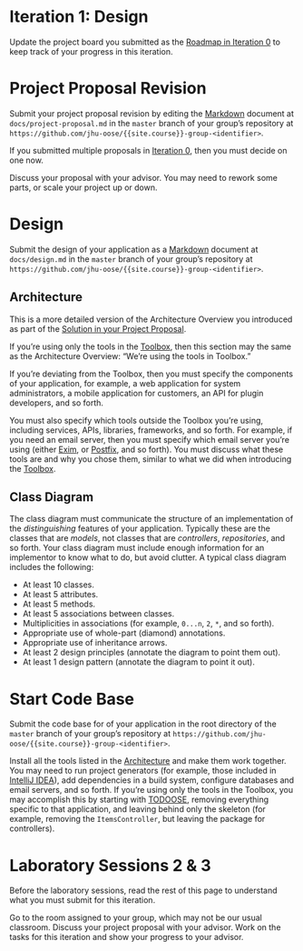 # Iteration 1: Design

Update the project board you submitted as the [Roadmap in Iteration 0](/iterations/0#roadmap) to keep track of your progress in this iteration.

# Project Proposal Revision

Submit your project proposal revision by editing the [Markdown](/toolbox/#authoring-language-markdown) document at `docs/project-proposal.md` in the `master` branch of your group’s repository at `https://github.com/jhu-oose/{{site.course}}-group-<identifier>`.

If you submitted multiple proposals in [Iteration 0](/iterations/0), then you must decide on one now.

Discuss your proposal with your advisor. You may need to rework some parts, or scale your project up or down.

# Design

Submit the design of your application as a [Markdown](/toolbox/#authoring-language-markdown) document at `docs/design.md` in the `master` branch of your group’s repository at `https://github.com/jhu-oose/{{site.course}}-group-<identifier>`.

## Architecture

This is a more detailed version of the Architecture Overview you introduced as part of the [Solution in your Project Proposal](/iterations/0#solution).

If you’re using only the tools in the [Toolbox](/toolbox), then this section may the same as the Architecture Overview: “We’re using the tools in Toolbox.”

If you’re deviating from the Toolbox, then you must specify the components of your application, for example, a web application for system administrators, a mobile application for customers, an API for plugin developers, and so forth.

You must also specify which tools outside the Toolbox you’re using, including services, APIs, libraries, frameworks, and so forth. For example, if you need an email server, then you must specify which email server you’re using (either [Exim](https://www.exim.org), or [Postfix](http://www.postfix.org), and so forth). You must discuss what these tools are and why you chose them, similar to what we did when introducing the [Toolbox](/toolbox).

## Class Diagram

The class diagram must communicate the structure of an implementation of the _distinguishing_ features of your application. Typically these are the classes that are _models_, not classes that are _controllers_, _repositories_, and so forth. Your class diagram must include enough information for an implementor to know what to do, but avoid clutter. A typical class diagram includes the following:

- At least 10 classes.
- At least 5 attributes.
- At least 5 methods.
- At least 5 associations between classes.
- Multiplicities in associations (for example, `0...n`, `2`, `*`, and so forth).
- Appropriate use of whole-part (diamond) annotations.
- Appropriate use of inheritance arrows.
- At least 2 design principles (annotate the diagram to point them out).
- At least 1 design pattern (annotate the diagram to point it out).

# Start Code Base

Submit the code base for of your application in the root directory of the `master` branch of your group’s repository at `https://github.com/jhu-oose/{{site.course}}-group-<identifier>`.

Install all the tools listed in the [Architecture](#architecture) and make them work together. You may need to run project generators (for example, those included in [IntelliJ IDEA](/toolbox/#integrated-development-environmentide-intellijidea)), add dependencies in a build system, configure databases and email servers, and so forth. If you’re using only the tools in the Toolbox, you may accomplish this by starting with [TODOOSE](https://github.com/jhu-oose/todoose), removing everything specific to that application, and leaving behind only the skeleton (for example, removing the `ItemsController`, but leaving the package for controllers).

# Laboratory Sessions 2 & 3

Before the laboratory sessions, read the rest of this page to understand what you must submit for this iteration.

Go to the room assigned to your group, which may not be our usual classroom. Discuss your project proposal with your advisor. Work on the tasks for this iteration and show your progress to your advisor.
